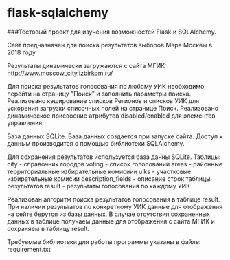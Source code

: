# flask-sqlalchemy

###Тестовый проект для изучения возможностей Flask и SQLAlchemy.

Сайт предназначен для поиска результатов выборов Мэра Москвы в 2018 году

Результаты динамически загружаются с сайта МГИК:
http://www.moscow_city.izbirkom.ru/

Для поиска результатов голосования по любому УИК необходимо перейти на страницу "Поиск" и заполнить параметры поиска.
Реализовано кэширование списков Регионов и списков УИК для ускорения загрузки списочных полей на странице Поиск.
Реализовано динамическое присвоение атрибутов disabled/enabled для элементов управления.

База данных SQLite. База данных создается при запуске сайта.
Доступ к данным производится с помощью библиотеки SQLAlchemy.

Для сохранения результатов используется база данны SQLite.
Таблицы:
city - справочник городов
voting - список голосований
areas - районные территориальные избирательные комисиии
uiks - участковые избирательные комисии
description_fields - описание строк таблицы результатов
result - результаты голосования по каждому УИК

Реализован алгоритм поиска результатов голосования в таблице result. При наличии результатов по конкретному УИК данные
для отображения на сейте берутся из базы данных. В случае отсутствия сохраненных данных в таблице получаем данные
для отображения с сайта МГИК и сохраняем в таблицу result.

Требуемые библиотеки для работы программы указаны в файле:
requirement.txt 
